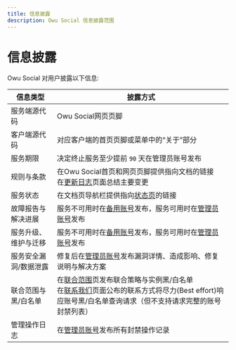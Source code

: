 ```yaml
---
title: 信息披露
description: Owu Social 信息披露范围
---
```


# 信息披露

Owu Social 对用户披露以下信息:

| 信息类型 | 披露方式 |
| --- | --- |
| 服务端源代码 | Owu Social网页页脚 |
| 客户端源代码 | 对应客户端的首页页脚或菜单中的“关于”部分 |
| 服务期限 | 决定终止服务至少提前 `90` 天在管理员账号发布 |
| 规则与条款 | 在Owu Social首页和网页页脚提供指向文档的链接<br/>在[更新日志](/changelog.md)页面总结主要变更 |
| 服务状态 | 在文档页导航栏提供指向[状态页](https://status.owu.one)的链接 |
| 故障报告与解决进展 | 服务不可用时在[备用账号](https://mastodon.social/@owusocial)发布，服务可用时在[管理员账号](https://scg.owu.one/@admin)发布 |
| 服务升级、维护与迁移 | 服务不可用时在[备用账号](https://mastodon.social/@owusocial)发布，服务可用时在[管理员账号](https://scg.owu.one/@admin)发布 |
| 服务安全漏洞/数据泄露 | 修复后在[管理员账号](https://scg.owu.one/@admin)发布漏洞详情、造成影响、修复说明与解决方案 |
| 联合范围与黑/白名单 | 在[联合范围](/rules/federation.md)页发布联合策略与实例黑/白名单<br/>在[联系我们](/contact.md)页面公布的联系方式将尽力(Best effort)响应账号黑/白名单查询请求（但不支持请求完整的账号封禁列表） |
| 管理操作日志 | 在[管理员账号](https://scg.owu.one/@admin)发布所有封禁操作记录 |
